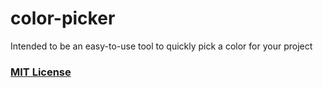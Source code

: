 # color-picker

Intended to be an easy-to-use tool to quickly pick a color for your project

### [MIT License](LICENSE)
